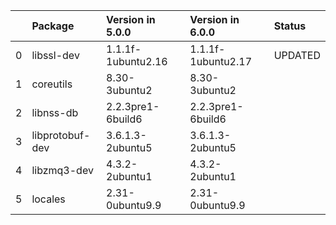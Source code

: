 <!-- markdown-link-check-disable -->

|    | Package         | Version in 5.0.0   | Version in 6.0.0   | Status   |
|---:|:----------------|:-------------------|:-------------------|:---------|
|  0 | libssl-dev      | 1.1.1f-1ubuntu2.16 | 1.1.1f-1ubuntu2.17 | UPDATED  |
|  1 | coreutils       | 8.30-3ubuntu2      | 8.30-3ubuntu2      |          |
|  2 | libnss-db       | 2.2.3pre1-6build6  | 2.2.3pre1-6build6  |          |
|  3 | libprotobuf-dev | 3.6.1.3-2ubuntu5   | 3.6.1.3-2ubuntu5   |          |
|  4 | libzmq3-dev     | 4.3.2-2ubuntu1     | 4.3.2-2ubuntu1     |          |
|  5 | locales         | 2.31-0ubuntu9.9    | 2.31-0ubuntu9.9    |          |